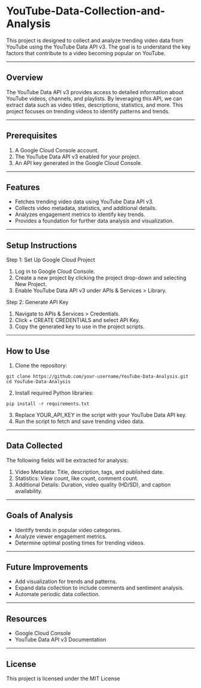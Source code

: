 # YouTube-Data-Collection-and-Analysis
This project is designed to collect and analyze trending video data from YouTube using the YouTube Data API v3. The goal is to understand the key factors that contribute to a video becoming popular on YouTube.

---

## Overview
The YouTube Data API v3 provides access to detailed information about YouTube videos, channels, and playlists. By leveraging this API, we can extract data such as video titles, descriptions, statistics, and more. This project focuses on trending videos to identify patterns and trends.

---

## Prerequisites
1. A Google Cloud Console account.
2. The YouTube Data API v3 enabled for your project.
3. An API key generated in the Google Cloud Console.

---

## Features
* Fetches trending video data using YouTube Data API v3.
* Collects video metadata, statistics, and additional details.
* Analyzes engagement metrics to identify key trends.
* Provides a foundation for further data analysis and visualization.

---

## Setup Instructions
Step 1: Set Up Google Cloud Project
1. Log in to Google Cloud Console.
2. Create a new project by clicking the project drop-down and selecting New Project.
3. Enable YouTube Data API v3 under APIs & Services > Library.

Step 2: Generate API Key
1. Navigate to APIs & Services > Credentials.
2. Click + CREATE CREDENTIALS and select API Key.
3. Copy the generated key to use in the project scripts.

---

## How to Use
1. Clone the repository:
```
git clone https://github.com/your-username/YouTube-Data-Analysis.git  
cd YouTube-Data-Analysis
```
2. Install required Python libraries:
```
pip install -r requirements.txt
```
3. Replace YOUR_API_KEY in the script with your YouTube Data API key.
4. Run the script to fetch and save trending video data.

---

## Data Collected
The following fields will be extracted for analysis:
1. Video Metadata: Title, description, tags, and published date.
2. Statistics: View count, like count, comment count.
3. Additional Details: Duration, video quality (HD/SD), and caption availability.

---

## Goals of Analysis
* Identify trends in popular video categories.
* Analyze viewer engagement metrics.
* Determine optimal posting times for trending videos.

---

## Future Improvements
* Add visualization for trends and patterns.
* Expand data collection to include comments and sentiment analysis.
* Automate periodic data collection.

---

## Resources
* Google Cloud Console
* YouTube Data API v3 Documentation

---

## License
This project is licensed under the MIT License
